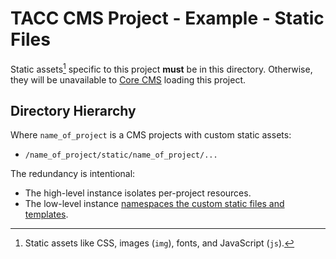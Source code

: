 # TACC CMS Project - Example - Static Files

Static assets[^1] specific to this project __must__ be in this directory.
Otherwise, they will be unavailable to [Core CMS] loading this project.

[^1]: Static assets like CSS, images (`img`), fonts, and JavaScript (`js`).

[Core CMS]: https://github.com/TACC/Core-CMS

## Directory Hierarchy

Where `name_of_project` is a CMS projects with custom static assets:

- `/name_of_project/static/name_of_project/...`

The redundancy is intentional:

- The high-level instance isolates per-project resources.
- The low-level instance [namespaces the custom static files and templates][1].

[1]: https://docs.djangoproject.com/en/2.2/intro/tutorial06/#customize-your-app-s-look-and-feel
